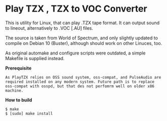 # Play TZX , TZX to VOC Converter

This is utility for Linux, that can play .TZX tape format. It can output sound to lineout, alternatively to .VOC [.AU] files.

The source is taken from World of Spectrum, and only slightly updated to compile on Debian 10 (Buster), although should work on other Linuces, too.

As original automake and configure scripts were outdated, a simple Makefile is supplied instead.


**Prerequisite**

	As PlayTZX relies on OSS sound system, oss-compat, and PulseAudio are required installed on any modern system. Future path is to replace oss-compat with osspd, but that des not perfomrm well on older x86 machine.


**How to build**

	$ make
	$ [sudo] make install
